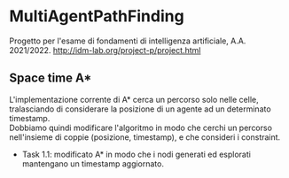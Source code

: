 # MultiAgentPathFinding
Progetto per l'esame di fondamenti di intelligenza artificiale, A.A. 2021/2022.
http://idm-lab.org/project-p/project.html  
## Space time A*
L'implementazione corrente di A* cerca un percorso solo nelle celle, tralasciando 
di considerare la posizione di un agente ad un determinato timestamp.  
Dobbiamo quindi modificare l'algoritmo in modo che cerchi un percorso nell'insieme di 
coppie (posizione, timestamp), e che consideri i constraint.
- Task 1.1: modificato A* in modo che i nodi generati ed esplorati mantengano un timestamp aggiornato.
